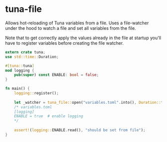 # tuna-file

Allows hot-reloading of Tuna variables from a file. Uses a file-watcher under the hood to watch a file and set all variables from the file.

Note that to get correctly apply the values already in the file at startup you'll have to register variables before creating the file watcher.

``` rust
extern crate tuna;
use std::time::Duration;

#[tuna::tuna]
mod logging {
	pub(super) const ENABLE: bool = false;
}

fn main() {
    logging::register();
	
    let _watcher = tuna_file::open("variables.toml".into(), Duration::from_secs(1)).expect("success");
	/* variables.toml
	[logging]
	ENABLE = true  # enable logging
	*/
	
	assert!(logging::ENABLE.read(), "should be set from file");
}
```

